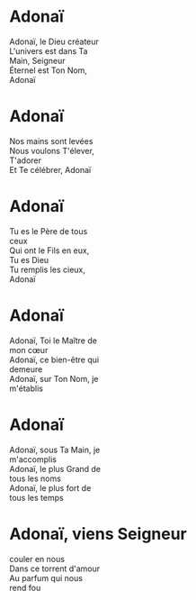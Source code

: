 # Adonaï  
Adonaï, le Dieu créateur  
L'univers est dans Ta  
Main, Seigneur  
Éternel est Ton Nom,  
Adonaï  

# Adonaï  
Nos mains sont levées  
Nous voulons T'élever,  
T'adorer  
Et Te célébrer, Adonaï  

# Adonaï  
Tu es le Père de tous  
ceux  
Qui ont le Fils en eux,  
Tu es Dieu  
Tu remplis les cieux,  
Adonaï  

# Adonaï  
Adonaï, Toi le Maître de  
mon cœur  
Adonaï, ce bien-être qui  
demeure  
Adonaï, sur Ton Nom, je  
m'établis  

# Adonaï  
Adonaï, sous Ta Main, je  
m'accomplis  
Adonaï, le plus Grand de  
tous les noms  
Adonaï, le plus fort de  
tous les temps  

# Adonaï, viens Seigneur  
couler en nous  
Dans ce torrent d'amour  
Au parfum qui nous  
rend fou  

#   
